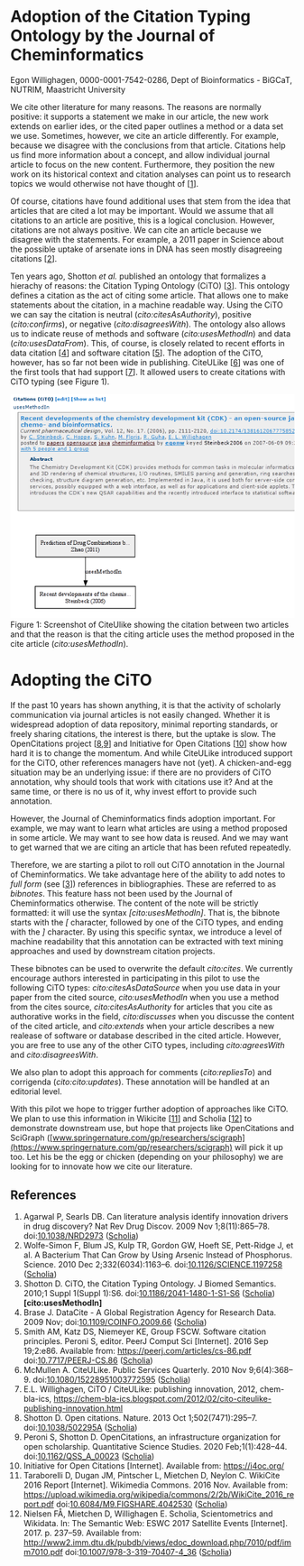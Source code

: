 # Adoption of the Citation Typing Ontology by the Journal of Cheminformatics

Egon Willighagen, 0000-0001-7542-0286, Dept of Bioinformatics - BiGCaT, NUTRIM, Maastricht University

We cite other literature for many reasons. The reasons are normally positive: it supports a statement
we make in our article, the new work extends on earlier ides, or the cited paper outlines a method
or a data set we use. Sometimes, however, we cite an article differently. For example, because we
disagree with the conclusions from that article. 
Citations help us find more information about a concept, and allow individual journal article
to focus on the new content. Furthermore, they position the new work on its historical context
and citation analyses can point us to research topics we would otherwise not have
thought of [<a href="#citeref1">1</a>].

Of course, citations have found additional uses that stem from the idea that articles that are
cited a lot may be important. Would we assume that all citations to an article are positive,
this is a logical conclusion. However, citations are not always positive. We can cite an article
because we disagree with the statements. For example, a 2011 paper in Science about the possible uptake
of arsenate ions in DNA has seen mostly disagreeing citations [<a href="#citeref2">2</a>].

Ten years ago, Shotton *et al.* published an ontology
that formalizes a hierachy of reasons: the Citation Typing Ontology (CiTO) [<a href="#citeref3">3</a>]. 
This ontology defines a citation as the act of citing some article. That allows one to make
statements about the citation, in a machine readable way. Using the CiTO we can say the
citation is neutral (*cito:citesAsAuthority*), positive (*cito:confirms*), or negative (*cito:disagreesWith*).
The ontology also allows us to indicate reuse of methods and software (*cito:usesMethodIn*) and data (*cito:usesDataFrom*).
This, of course, is closely related to recent efforts in data citation [<a href="#citeref4">4</a>]
and software citation [<a href="#citeref5">5</a>].
The adoption of the CiTO, however, has so far not been wide in publishing. CiteULike [<a href="#citeref6">6</a>] was one of
the first tools that had support [<a href="#citeref7">7</a>]. It allowed users to create citations with CiTO typing
(see Figure&nbsp;1).

![](culcito.png) <br />
Figure&nbsp;1: Screenshot of CiteUlike showing the citation between two articles and that the reason is that
the citing article uses the method proposed in the cite article (*cito:usesMethodIn*).

# Adopting the CiTO

If the past 10 years has shown anything, it is that the activity of scholarly communication via journal articles is
not easily changed. Whether it is widespread adoption of data repository, minimal reporting standards, or
freely sharing citations, the interest is there, but the uptake is slow. The OpenCitations project
[<a href="#citeref8">8</a>,<a href="#citeref9">9</a>] and Initiative for Open Citations [<a href="#citeref10">10</a>]
show how hard it is to change the momentum. And while CiteULike introduced support for
the CiTO, other references managers have not (yet). A chicken-and-egg situation may be an underlying issue:
if there are no providers of CiTO annotation, why should tools that work with citations use it? And at the
same time, or there is no us of it, why invest effort to provide such annotation.

However, the Journal of Cheminformatics finds adoption important. For example, we may want to learn what
articles are using a method proposed in some article. We may want to see how data is reused. And we may
want to get warned that we are citing an article that has been refuted repeatedly.

Therefore, we are starting a pilot to roll out CiTO annotation in the Journal of Cheminformatics. We
take advantage here of the ability to add notes to *full form* (see [<a href="#citeref3">3</a>])
references in bibliographies. These are referred to as *bibnotes*.
This feature hass not been used by the Journal of Cheminformatics otherwise.
The content of the note will be strictly formatted: it will use the syntax *[cito:usesMethodIn]*.
That is, the bibnote starts with the *[* character, followed by one of the CiTO types, and ending
with the *]* character.
By using this specific syntax, we introduce a level of machine readability that this annotation can
be extracted with text mining approaches and used by downstream citation projects.

These bibnotes can be used to overwrite the default *cito:cites*. We currently encourage
authors interested in participating in this pilot to use the following CiTO types: *cito:citesAsDataSource*
when you use data in your paper from the cited source, *cito:usesMethodIn* when you use a method
from the cites source, *cito:citesAsAuthority* for articles that you cite as authorative works
in the field, *cito:discusses* when you discusse the content of the cited article, and
*cito:extends* when your article describes a new realease of software or database described
in the cited article. However, you are free to use any of the other CiTO types, including
*cito:agreesWith* and *cito:disagreesWith*.

We also plan to adopt this approach for comments (*cito:repliesTo*) and corrigenda (*cito:cito:updates*).
These annotation will be handled at an editorial level.

With this pilot we hope to trigger further adoption of approaches like CiTO. We plan 
to use this information in Wikicite [<a href="#citeref11">11</a>] and Scholia [<a href="#citeref12">12</a>]
to demonstrate downstream use,
but hope that projects like OpenCitations and SciGraph
([www.springernature.com/gp/researchers/scigraph](https://www.springernature.com/gp/researchers/scigraph)
will pick it up too.
Let his be the egg or chicken (depending on your philosophy) we are looking for to innovate
how we cite our literature.

## References

1. <a name="citeref1"></a>Agarwal P, Searls DB. Can literature analysis identify innovation drivers in drug discovery? Nat Rev Drug Discov. 2009 Nov 1;8(11):865–78.  doi:[10.1038/NRD2973](https://doi.org/10.1038/NRD2973) ([Scholia](https://scholia.toolforge.org/doi/10.1038/NRD2973))
2. <a name="citeref2"></a>Wolfe-Simon F, Blum JS, Kulp TR, Gordon GW, Hoeft SE, Pett-Ridge J, et al. A Bacterium That Can Grow by Using Arsenic Instead of Phosphorus. Science. 2010 Dec 2;332(6034):1163–6.  doi:[10.1126/SCIENCE.1197258](https://doi.org/10.1126/SCIENCE.1197258) ([Scholia](https://scholia.toolforge.org/doi/10.1126/SCIENCE.1197258))
3. <a name="citeref3"></a>Shotton D. CiTO, the Citation Typing Ontology. J Biomed Semantics. 2010;1 Suppl 1(Suppl 1):S6.  doi:[10.1186/2041-1480-1-S1-S6](https://doi.org/10.1186/2041-1480-1-S1-S6) ([Scholia](https://scholia.toolforge.org/doi/10.1186/2041-1480-1-S1-S6)) **[cito:usesMethodIn]**
4. <a name="citeref4"></a>Brase J. DataCite - A Global Registration Agency for Research Data. 2009 Nov;  doi:[10.1109/COINFO.2009.66](https://doi.org/10.1109/COINFO.2009.66) ([Scholia](https://scholia.toolforge.org/doi/10.1109/COINFO.2009.66))
5. <a name="citeref5"></a>Smith AM, Katz DS, Niemeyer KE, Group FSCW. Software citation principles. Peroni S, editor. PeerJ Comput Sci [Internet]. 2016 Sep 19;2:e86. Available from: https://peerj.com/articles/cs-86.pdf doi:[10.7717/PEERJ-CS.86](https://doi.org/10.7717/PEERJ-CS.86) ([Scholia](https://scholia.toolforge.org/doi/10.7717/PEERJ-CS.86))
6. <a name="citeref6"></a>McMullen A. CiteULike. Public Services Quarterly. 2010 Nov 9;6(4):368–9.  doi:[10.1080/15228951003772595](https://doi.org/10.1080/15228951003772595) ([Scholia](https://scholia.toolforge.org/doi/10.1080/15228951003772595))
7. <a name="citeref7"></a>E.L. Willighagen, CiTO / CiteULike: publishing innovation, 2012, chem-bla-ics, https://chem-bla-ics.blogspot.com/2012/02/cito-citeulike-publishing-innovation.html
8. <a name="citeref8"></a>Shotton D. Open citations. Nature. 2013 Oct 1;502(7471):295–7.  doi:[10.1038/502295A](https://doi.org/10.1038/502295A) ([Scholia](https://scholia.toolforge.org/doi/10.1038/502295A))
9. <a name="citeref9"></a>Peroni S, Shotton D. OpenCitations, an infrastructure organization for open scholarship. Quantitative Science Studies. 2020 Feb;1(1):428–44.  doi:[10.1162/QSS_A_00023](https://doi.org/10.1162/QSS_A_00023) ([Scholia](https://scholia.toolforge.org/doi/10.1162/QSS_A_00023))
10. <a name="citeref10"></a>Initiative for Open Citations [Internet]. Available from: https://i4oc.org/
11. <a name="citeref11"></a>Taraborelli D, Dugan JM, Pintscher L, Mietchen D, Neylon C. WikiCite 2016 Report [Internet]. Wikimedia Commons. 2016 Nov. Available from: https://upload.wikimedia.org/wikipedia/commons/2/2b/WikiCite_2016_report.pdf doi:[10.6084/M9.FIGSHARE.4042530](https://doi.org/10.6084/M9.FIGSHARE.4042530) ([Scholia](https://scholia.toolforge.org/doi/10.6084/M9.FIGSHARE.4042530))
12. <a name="citeref12"></a>Nielsen FÅ, Mietchen D, Willighagen E. Scholia, Scientometrics and Wikidata. In: The Semantic Web: ESWC 2017 Satellite Events [Internet]. 2017. p. 237–59. Available from: http://www2.imm.dtu.dk/pubdb/views/edoc_download.php/7010/pdf/imm7010.pdf doi:[10.1007/978-3-319-70407-4_36](https://doi.org/10.1007/978-3-319-70407-4_36) ([Scholia](https://scholia.toolforge.org/doi/10.1007/978-3-319-70407-4_36))

